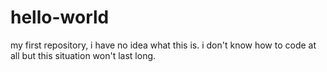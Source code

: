 # hello-world
my first repository, i have no idea what this is.
i don't know how to code at all but this situation won't last long.
